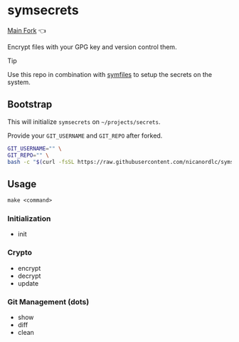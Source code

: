 # symsecrets

[Main Fork](https://github.com/nicanordlc/symsecrets) 👈

Encrypt files with your GPG key and version control them.

> [!TIP]
> Use this repo in combination with [symfiles](https://github.com/nicanordlc/symfiles)
> to setup the secrets on the system.

## Bootstrap

This will initialize `symsecrets` on `~/projects/secrets`.

Provide your `GIT_USERNAME` and `GIT_REPO` after forked.

```bash
GIT_USERNAME="" \
GIT_REPO="" \
bash -c "$(curl -fsSL https://raw.githubusercontent.com/nicanordlc/symsecrets/refs/heads/main/src/install-remote.sh)"
```

## Usage

```txt
make <command>
```

### Initialization

- init

### Crypto

- encrypt
- decrypt
- update

### Git Management (dots)

- show
- diff
- clean
